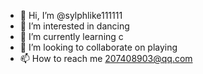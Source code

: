 - 👋 Hi, I’m @sylphlike111111
- 👀 I’m interested in dancing
- 🌱 I’m currently learning c
- 💞️ I’m looking to collaborate on playing
- 📫 How to reach me 207408903@qq.com

<!---
sylphlike111111/sylphlike111111 is a ✨ special ✨ repository because its `README.md` (this file) appears on your GitHub profile.
You can click the Preview link to take a look at your changes.
--->
